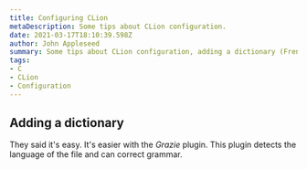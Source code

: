 ```yaml
---
title: Configuring CLion
metaDescription: Some tips about CLion configuration.
date: 2021-03-17T18:10:39.598Z
author: John Appleseed
summary: Some tips about CLion configuration, adding a dictionary (French, german, ...), adding a file template and, perhaps, more!
tags:
- C
- CLion
- Configuration
---
```


## Adding a dictionary

They said it's easy. It's easier with the _Grazie_ plugin. This plugin detects the language of the file and can correct grammar.
